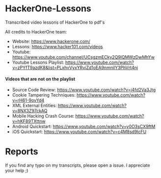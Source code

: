 # HackerOne-Lessons
Transcribed video lessons of HackerOne to pdf's

All credits to HackerOne team:

* Website: https://www.hackerone.com/
* Lessons: https://www.hacker101.com/videos
* Youtube: https://www.youtube.com/channel/UCsgzmECky2Q9lQMWzDwMhYw
* Youtube Lessons Playlist: https://www.youtube.com/watch?v=zPYfT9azdK8&list=PLxhvVyxYRviZd1oEA9nmnilY3PhVrt4nj

#### Videos that are not on the playlist

* Source Code Review: https://www.youtube.com/watch?v=i4fd2Va3Jtg
* Cookie Tampering Techniques: https://www.youtube.com/watch?v=rH61-9ovYd4
* XML External Entities: https://www.youtube.com/watch?v=8NX3Z97ckAQ
* Mobile Hacking Crash Course: https://www.youtube.com/watch?v=hKF89TXttnw
* Android Quickstart: https://www.youtube.com/watch?v=y0O3sCX9ftM
* iOS Quickstart: https://www.youtube.com/watch?v=c4M8sd9lcFU

# Reports

If you find any typo on my transcripts, please open a issue. I appreciate your help ;)
